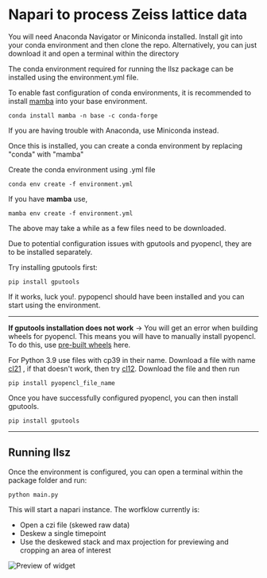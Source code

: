 # Napari to process Zeiss lattice data

You will need Anaconda Navigator or Miniconda installed.
Install git into your conda environment and then clone the repo. 
Alternatively, you can just download it and open a terminal within the directory

The conda environment required for running the llsz package can be installed using the environment.yml file. 

To enable fast configuration of conda environments, it is recommended to install [mamba](https://github.com/mamba-org/mamba) into your base environment.

    conda install mamba -n base -c conda-forge

If you are having trouble with Anaconda, use Miniconda instead. 

Once this is installed, you can create a conda environment by replacing "conda" with "mamba"

Create the conda environment using .yml file

    conda env create -f environment.yml
 
If you have **mamba** use,

    mamba env create -f environment.yml


The above may take a while as a few files need to be downloaded.

Due to potential configuration issues with gputools and pyopencl, they are to be installed separately.

Try installing gputools first:

    pip install gputools

If it works, luck you!. pypopencl should have been installed and you can start using the environment. 

****
**If gputools installation does not work** -> You will get an error when building wheels for pyopencl. This means you will have to manually install pyopencl. To do this, use [pre-built wheels](https://www.lfd.uci.edu/~gohlke/pythonlibs/#pyopencl) here.

For Python 3.9 use files with cp39 in their name. Download a file with name [cl21](https://download.lfd.uci.edu/pythonlibs/y2rycu7g/pyopencl-2021.2.8+cl21-cp39-cp39-win_amd64.whl) , if that doesn't work, then try [cl12](https://download.lfd.uci.edu/pythonlibs/y2rycu7g/pyopencl-2021.2.8+cl12-cp39-cp39-win_amd64.whl). Download the file and then run 

    pip install pyopencl_file_name

Once you have successfully configured pyopencl, you can then install gputools.

    pip install gputools

*****
## **Running llsz**

Once the environment is configured, you can open a terminal within the package folder and run:

    python main.py

This will start a napari instance.
The worfklow currently is:
* Open a czi file (skewed raw data)
* Deskew a single timepoint
* Use the deskewed stack and max projection for previewing and cropping an area of interest

![Preview of widget](resources/preview_video.gif)
